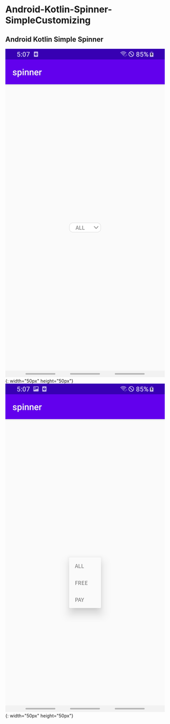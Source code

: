 # Android-Kotlin-Spinner-SimpleCustomizing
## Android Kotlin Simple Spinner

![screenshot](https://github.com/111coding/Android-Kotlin-Spinner-SimpleCustomizing/blob/master/ETC/1.jpg?raw=true){: width="50px" height="50px"}
![screenshot](https://github.com/111coding/Android-Kotlin-Spinner-SimpleCustomizing/blob/master/ETC/2.jpg?raw=true){: width="50px" height="50px"}
